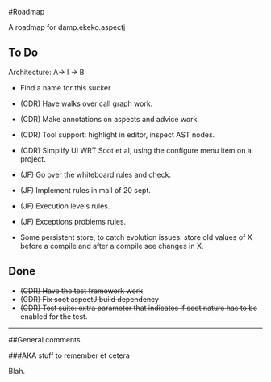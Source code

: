 #Roadmap

A roadmap for damp.ekeko.aspectj 

## To Do

Architecture: A-> I -> B

* Find a name for this sucker

* (CDR) Have walks over call graph work.
* (CDR) Make annotations on aspects and advice work.
* (CDR) Tool support: highlight in editor, inspect AST nodes.
* (CDR) Simplify UI WRT Soot et al, using the configure menu item on a project.
* (JF) Go over the whiteboard rules and check.
* (JF) Implement rules in mail of 20 sept.
* (JF) Execution levels rules.
* (JF) Exceptions problems rules.
* Some persistent store, to  catch evolution issues: store old values of X before a compile and after a compile see changes in X.

## Done

* ~~(CDR) Have the test framework work~~
* ~~(CDR) Fix soot aspectJ build dependency~~
* ~~(CDR) Test suite: extra parameter that indicates if soot nature has to be enabled for the test.~~

***

##General comments

###AKA stuff to remember et cetera

Blah.

